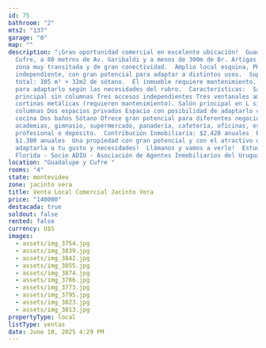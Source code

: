 ```yaml
---
id: 75
bathroom: "2"
mts2: "137"
garage: "0"
map: ""
description: "¡Gran oportunidad comercial en excelente ubicación!  Guadalupe y
  Cufre, a 80 metros de Av. Garibaldi y a menos de 300m de Br. Artigas, en una
  zona muy transitada y de gran conectividad.  Amplio local esquina, PH
  independiente, con gran potencial para adaptar a distintos usos.  Superficie
  total: 105 m² + 32m2 de sótano.  El inmueble requiere mantenimiento, ideal
  para adaptarlo según las necesidades del rubro.  Características:  Salón
  principal sin columnas Tres accesos independientes Tres ventanales amplios con
  cortinas metálicas (requieren mantenimiento). Salón principal en L sin
  columnas Dos espacios privados Espacio con posibilidad de adaptarlo como
  cocina Dos baños Sótano Ofrece gran potencial para diferentes negocios como
  academias, gimnasio, supermercado, panadería, cafetería, oficinas, estudio
  profesional o depósito.  Contribución Inmobiliaria: $2.428 anuales  Primaria:
  $1.300 anuales  Una propiedad con gran potencial y con el atractivo de poder
  adaptarla a tu gusto y necesidades!  Llámanos y vamos a verlo!  Estudio
  Florida - Socio ADIU - Asociación de Agentes Inmobiliarios del Uruguay."
location: "Guadalupe y Cufre "
rooms: "4"
state: montevideo
zone: jacinto vera
title: Venta Local Comercial Jacinto Vera
price: "140000"
destacada: true
soldout: false
rented: false
currency: U$S
images:
  - assets/img_3754.jpg
  - assets/img_3839.jpg
  - assets/img_3842.jpg
  - assets/img_3855.jpg
  - assets/img_3874.jpg
  - assets/img_3786.jpg
  - assets/img_3773.jpg
  - assets/img_3795.jpg
  - assets/img_3823.jpg
  - assets/img_3813.jpg
propertyType: local
listType: ventas
date: June 10, 2025 4:29 PM
---
```

